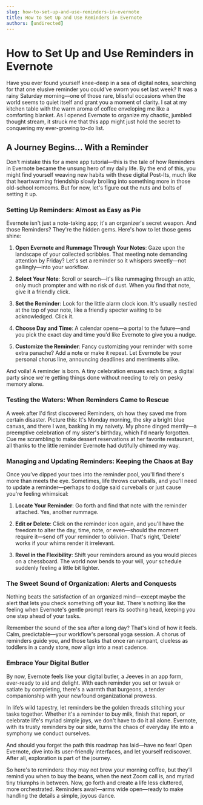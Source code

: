 ```yaml
---
slug: how-to-set-up-and-use-reminders-in-evernote
title: How to Set Up and Use Reminders in Evernote
authors: [undirected]
---
```



# How to Set Up and Use Reminders in Evernote

Have you ever found yourself knee-deep in a sea of digital notes, searching for that one elusive reminder you could've sworn you set last week? It was a rainy Saturday morning—one of those rare, blissful occasions when the world seems to quiet itself and grant you a moment of clarity. I sat at my kitchen table with the warm aroma of coffee enveloping me like a comforting blanket. As I opened Evernote to organize my chaotic, jumbled thought stream, it struck me that this app might just hold the secret to conquering my ever-growing to-do list.

## A Journey Begins... With a Reminder
Don't mistake this for a mere app tutorial—this is the tale of how Reminders in Evernote became the unsung hero of my daily life. By the end of this, you might find yourself weaving new habits with these digital Post-Its, much like that heartwarming friendship slowly broiling into something more in those old-school romcoms. But for now, let's figure out the nuts and bolts of setting it up.

### Setting Up Reminders: Almost as Easy as Pie
Evernote isn't just a note-taking app; it's an organizer's secret weapon. And those Reminders? They're the hidden gems. Here's how to let those gems shine:

1. **Open Evernote and Rummage Through Your Notes**: Gaze upon the landscape of your collected scribbles. That meeting note demanding attention by Friday? Let's set a reminder so it whispers sweetly—not gallingly—into your workflow.
   
2. **Select Your Note**: Scroll or search—it's like rummaging through an attic, only much prompter and with no risk of dust. When you find that note, give it a friendly click.

3. **Set the Reminder**: Look for the little alarm clock icon. It's usually nestled at the top of your note, like a friendly specter waiting to be acknowledged. Click it.

4. **Choose Day and Time**: A calendar opens—a portal to the future—and you pick the exact day and time you'd like Evernote to give you a nudge. 

5. **Customize the Reminder**: Fancy customizing your reminder with some extra panache? Add a note or make it repeat. Let Evernote be your personal chorus line, announcing deadlines and merriments alike.

And voila! A reminder is born. A tiny celebration ensues each time; a digital party since we're getting things done without needing to rely on pesky memory alone.

### Testing the Waters: When Reminders Came to Rescue
A week after I'd first discovered Reminders, oh how they saved me from certain disaster. Picture this: It's Monday morning, the sky a bright blue canvas, and there I was, basking in my naivety. My phone dinged merrily—a preemptive celebration of my sister's birthday, which I'd nearly forgotten. Cue me scrambling to make dessert reservations at her favorite restaurant, all thanks to the little reminder Evernote had dutifully chimed my way.

### Managing and Updating Reminders: Keeping the Chaos at Bay
Once you’ve dipped your toes into the reminder pool, you'll find there's more than meets the eye. Sometimes, life throws curveballs, and you'll need to update a reminder—perhaps to dodge said curveballs or just cause you're feeling whimsical:

1. **Locate Your Reminder**: Go forth and find that note with the reminder attached. Yes, another rummage.

2. **Edit or Delete**: Click on the reminder icon again, and you'll have the freedom to alter the day, time, note, or even—should the moment require it—send off your reminder to oblivion. That's right, ‘Delete’ works if your whims render it irrelevant.

3. **Revel in the Flexibility**: Shift your reminders around as you would pieces on a chessboard. The world now bends to your will, your schedule suddenly feeling a little bit lighter.

### The Sweet Sound of Organization: Alerts and Conquests
Nothing beats the satisfaction of an organized mind—except maybe the alert that lets you check something off your list. There's nothing like the feeling when Evernote's gentle prompt rears its soothing head, keeping you one step ahead of your tasks.

Remember the sound of the sea after a long day? That's kind of how it feels. Calm, predictable—your workflow's personal yoga session. A chorus of reminders guide you, and those tasks that once ran rampant, clueless as toddlers in a candy store, now align into a neat cadence.

### Embrace Your Digital Butler
By now, Evernote feels like your digital butler, a Jeeves in an app form, ever-ready to aid and delight. With each reminder you set or tweak or satiate by completing, there's a warmth that burgeons, a tender companionship with your newfound organizational prowess. 

In life’s wild tapestry, let reminders be the golden threads stitching your tasks together. Whether it's a reminder to buy milk, finish that report, or celebrate life's myriad simple joys, we don't have to do it all alone. Evernote, with its trusty reminders by our side, turns the chaos of everyday life into a symphony we conduct ourselves.

And should you forget the path this roadmap has laid—have no fear! Open Evernote, dive into its user-friendly interfaces, and let yourself rediscover. After all, exploration is part of the journey.

So here's to reminders: they may not brew your morning coffee, but they’ll remind you when to buy the beans, when the next Zoom call is, and myriad tiny triumphs in between. Now, go forth and create a life less cluttered, more orchestrated. Reminders await—arms wide open—ready to make handling the details a simple, joyous dance.